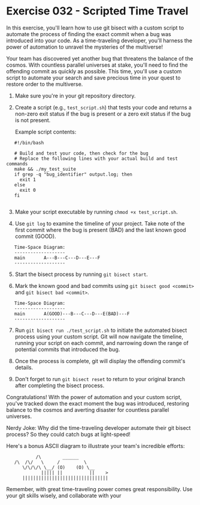 # Exercise 032 - Scripted Time Travel

In this exercise, you'll learn how to use git bisect with a custom script to
automate the process of finding the exact commit when a bug was introduced into
your code. As a time-traveling developer, you'll harness the power of automation
to unravel the mysteries of the multiverse!

Your team has discovered yet another bug that threatens the balance of the cosmos.
With countless parallel universes at stake, you'll need to find the offending
commit as quickly as possible. This time, you'll use a custom script to automate
your search and save precious time in your quest to restore order to the multiverse.

1. Make sure you're in your git repository directory.

2. Create a script (e.g., `test_script.sh`) that tests your code and returns a
   non-zero exit status if the bug is present or a zero exit status if the bug is
   not present.

   Example script contents:

```
   #!/bin/bash

   # Build and test your code, then check for the bug
   # Replace the following lines with your actual build and test commands
   make && ./my_test_suite
   if grep -q "bug_identifier" output.log; then
     exit 1
   else
     exit 0
   fi
   
```

3. Make your script executable by running `chmod +x test_script.sh`.

4. Use `git log` to examine the timeline of your project. Take note of the first
   commit where the bug is present (BAD) and the last known good commit (GOOD).

```
   Time-Space Diagram:
   -------------------
   main       A---B---C---D---E---F
   -------------------
```

5. Start the bisect process by running `git bisect start`.

6. Mark the known good and bad commits using `git bisect good <commit>` and
   `git bisect bad <commit>`.

```
   Time-Space Diagram:
   -------------------
   main       A(GOOD)---B---C---D---E(BAD)---F
   -------------------
```

7. Run `git bisect run ./test_script.sh` to initiate the automated bisect process
   using your custom script. Git will now navigate the timeline, running your
   script on each commit, and narrowing down the range of potential commits that
   introduced the bug.

8. Once the process is complete, git will display the offending commit's details.

9. Don't forget to run `git bisect reset` to return to your original branch after
   completing the bisect process.

Congratulations! With the power of automation and your custom script, you've
tracked down the exact moment the bug was introduced, restoring balance to the
cosmos and averting disaster for countless parallel universes.

Nerdy Joke: Why did the time-traveling developer automate their git bisect
process? So they could catch bugs at light-speed!

Here's a bonus ASCII diagram to illustrate your team's incredible efforts:

```
           /\        ______
   /\  /\/   \     /         \
      \/\/\/\ \__/ (O)    (O) \__
             ||||| ||          ||    >
      ||||||||||||||||||||||||||||||||
```
Remember, with great time-traveling power comes great responsibility. Use your git
skills wisely, and collaborate with your

